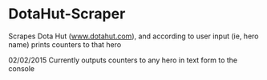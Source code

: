 # DotaHut-Scraper
Scrapes Dota Hut (www.dotahut.com), and according to user input (ie, hero name) prints counters to that hero

02/02/2015
Currently outputs counters to any hero in text form to the console
